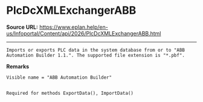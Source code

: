 # PlcDcXMLExchangerABB

**Source URL:** https://www.eplan.help/en-us/Infoportal/Content/api/2026/PlcDcXMLExchangerABB.html

---

```
Imports or exports PLC data in the system database from or to "ABB Automation Builder 1.1.". The supported file extension is "*.pbf".

```

**Remarks**

```
Visible name = "ABB Automation Builder"


Required for methods ExportData(), ImportData()

```